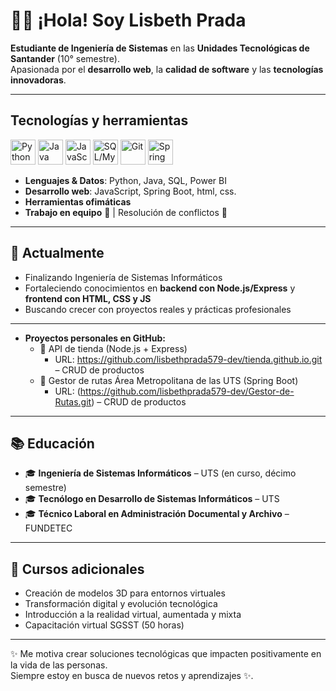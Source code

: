 # 👩‍💻 ¡Hola! Soy Lisbeth Prada

**Estudiante de Ingeniería de Sistemas** en las **Unidades Tecnológicas de Santander** (10° semestre).  
Apasionada por el **desarrollo web**, la **calidad de software** y las **tecnologías innovadoras**.  

---

## Tecnologías y herramientas

<p align="left">
  <!-- Lenguajes -->
  <img src="https://cdn.jsdelivr.net/gh/devicons/devicon/icons/python/python-original.svg" alt="Python" width="40" height="40"/>
  <img src="https://cdn.jsdelivr.net/gh/devicons/devicon/icons/java/java-original.svg" alt="Java" width="40" height="40"/>
  <img src="https://cdn.jsdelivr.net/gh/devicons/devicon/icons/javascript/javascript-original.svg" alt="JavaScript" width="40" height="40"/>
  <img src="https://cdn.jsdelivr.net/gh/devicons/devicon/icons/mysql/mysql-original.svg" alt="SQL/MySQL" width="40" height="40"/>
  
  <!-- Herramientas -->
  <img src="https://cdn.jsdelivr.net/gh/devicons/devicon/icons/git/git-original.svg" alt="Git" width="40" height="40"/>
  <img src="https://cdn.jsdelivr.net/gh/devicons/devicon/icons/spring/spring-original.svg" alt="Spring Boot" width="40" height="40"/>
</p>

- **Lenguajes & Datos**: Python, Java, SQL, Power BI  
- **Desarrollo web**: JavaScript, Spring Boot, html, css.
- **Herramientas ofimáticas**  
- **Trabajo en equipo** 🤝 | Resolución de conflictos 🔎  

---

## 🎯 Actualmente
- Finalizando Ingeniería de Sistemas Informáticos  
- Fortaleciendo conocimientos en **backend con Node.js/Express** y **frontend con HTML, CSS y JS**  
- Buscando crecer con proyectos reales y prácticas profesionales  

---

- **Proyectos personales en GitHub:**  
  - 🛒 API de tienda (Node.js + Express)
      - URL: https://github.com/lisbethprada579-dev/tienda.github.io.git – CRUD de productos  
   - 🛒 Gestor de rutas Área Metropolitana de las UTS (Spring Boot)
      - URL: (https://github.com/lisbethprada579-dev/Gestor-de-Rutas.git) – CRUD de productos  

---

## 📚 Educación
- 🎓 **Ingeniería de Sistemas Informáticos** – UTS (en curso, décimo semestre)  
- 🎓 **Tecnólogo en Desarrollo de Sistemas Informáticos** – UTS  
- 🎓 **Técnico Laboral en Administración Documental y Archivo** – FUNDETEC 
---

## 📜 Cursos adicionales
- Creación de modelos 3D para entornos virtuales  
- Transformación digital y evolución tecnológica  
- Introducción a la realidad virtual, aumentada y mixta  
- Capacitación virtual SGSST (50 horas)

---

✨ Me motiva crear soluciones tecnológicas que impacten positivamente en la vida de las personas.  
Siempre estoy en busca de nuevos retos y aprendizajes ✨.  
